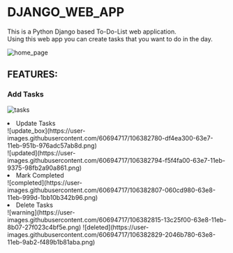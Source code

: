 # DJANGO_WEB_APP

This is a Python Django based To-Do-List web application.<br>
Using this web app you can create tasks
that you want to do in the day.

![home_page](https://user-images.githubusercontent.com/60694717/106382672-28eabe00-63e7-11eb-826f-fbfa6e2363e0.png)

## FEATURES:

### Add Tasks
![tasks](https://user-images.githubusercontent.com/60694717/106382763-b9c19980-63e7-11eb-8ddf-1219042eee3d.png)

<li>Update Tasks</li>
![update_box](https://user-images.githubusercontent.com/60694717/106382780-df4ea300-63e7-11eb-951b-976adc57ab8d.png)
<br>
![updated](https://user-images.githubusercontent.com/60694717/106382794-f5f4fa00-63e7-11eb-9375-98fb2a90a861.png)

<li>Mark Completed</li>
![completed](https://user-images.githubusercontent.com/60694717/106382807-060cd980-63e8-11eb-999d-1bb10b342b96.png)

<li>Delete Tasks</li>
![warning](https://user-images.githubusercontent.com/60694717/106382815-13c25f00-63e8-11eb-8b07-27f023c4bf5e.png)
![deleted](https://user-images.githubusercontent.com/60694717/106382829-2046b780-63e8-11eb-9ab2-f489b1b81aba.png)

</ul>
